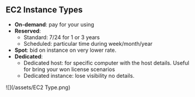 ## EC2 Instance Types

* __On-demand__: pay for your using 
* __Reserved__:
    * Standard: 7/24 for 1 or 3 years 
    * Scheduled: particular time during week/month/year
* __Spot__: bid on instance on very lower rate. 
* __Dedicated__:  
    * Dedicated host: for specific computer with the host details. Useful for bring your won license scenarios
    * Dedicated instance: lose visibility no details.
    
![](/assets/EC2 Type.png)
